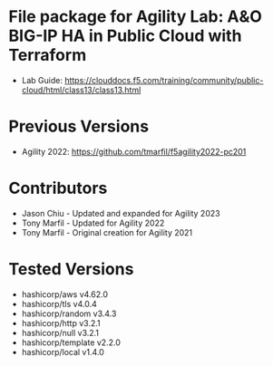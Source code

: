 # File package for Agility Lab: A&amp;O BIG-IP HA in Public Cloud with Terraform

- Lab Guide: https://clouddocs.f5.com/training/community/public-cloud/html/class13/class13.html


# Previous Versions

- Agility 2022: https://github.com/tmarfil/f5agility2022-pc201


# Contributors

- Jason Chiu  - Updated and expanded for Agility 2023
- Tony Marfil - Updated for Agility 2022
- Tony Marfil - Original creation for Agility 2021


# Tested Versions
- hashicorp/aws v4.62.0
- hashicorp/tls v4.0.4
- hashicorp/random v3.4.3
- hashicorp/http v3.2.1
- hashicorp/null v3.2.1
- hashicorp/template v2.2.0
- hashicorp/local v1.4.0